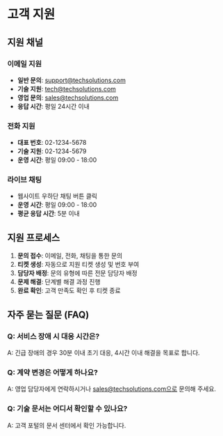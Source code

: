 # 고객 지원

## 지원 채널
### 이메일 지원
- **일반 문의**: support@techsolutions.com
- **기술 지원**: tech@techsolutions.com
- **영업 문의**: sales@techsolutions.com
- **응답 시간**: 평일 24시간 이내

### 전화 지원
- **대표 번호**: 02-1234-5678
- **기술 지원**: 02-1234-5679
- **운영 시간**: 평일 09:00 - 18:00

### 라이브 채팅
- 웹사이트 우하단 채팅 버튼 클릭
- **운영 시간**: 평일 09:00 - 18:00
- **평균 응답 시간**: 5분 이내

## 지원 프로세스
1. **문의 접수**: 이메일, 전화, 채팅을 통한 문의
2. **티켓 생성**: 자동으로 지원 티켓 생성 및 번호 부여
3. **담당자 배정**: 문의 유형에 따른 전문 담당자 배정
4. **문제 해결**: 단계별 해결 과정 진행
5. **완료 확인**: 고객 만족도 확인 후 티켓 종료

## 자주 묻는 질문 (FAQ)
### Q: 서비스 장애 시 대응 시간은?
A: 긴급 장애의 경우 30분 이내 초기 대응, 4시간 이내 해결을 목표로 합니다.

### Q: 계약 변경은 어떻게 하나요?
A: 영업 담당자에게 연락하시거나 sales@techsolutions.com으로 문의해 주세요.

### Q: 기술 문서는 어디서 확인할 수 있나요?
A: 고객 포털의 문서 센터에서 확인 가능합니다.